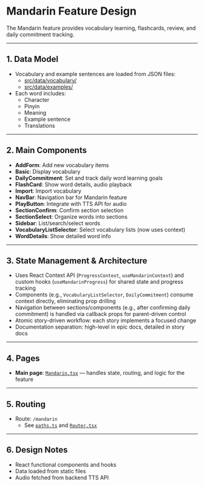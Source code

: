 # Mandarin Feature Design

The Mandarin feature provides vocabulary learning, flashcards, review, and daily commitment tracking.

---

## 1. Data Model

- Vocabulary and example sentences are loaded from JSON files:
  - [src/data/vocabulary/](../../../../src/data/vocabulary/)
  - [src/data/examples/](../../../../src/data/examples/)
- Each word includes:
  - Character
  - Pinyin
  - Meaning
  - Example sentence
  - Translations

---

## 2. Main Components

- **AddForm**: Add new vocabulary items
- **Basic**: Display vocabulary
- **DailyCommitment**: Set and track daily word learning goals
- **FlashCard**: Show word details, audio playback
- **Import**: Import vocabulary
- **NavBar**: Navigation bar for Mandarin feature
- **PlayButton**: Integrate with TTS API for audio
- **SectionConfirm**: Confirm section selection
- **SectionSelect**: Organize words into sections
- **Sidebar**: List/search/select words
- **VocabularyListSelector**: Select vocabulary lists (now uses context)
- **WordDetails**: Show detailed word info

---

## 3. State Management & Architecture

- Uses React Context API (`ProgressContext`, `useMandarinContext`) and custom hooks (`useMandarinProgress`) for shared state and progress tracking
- Components (e.g., `VocabularyListSelector`, `DailyCommitment`) consume context directly, eliminating prop drilling
- Navigation between sections/components (e.g., after confirming daily commitment) is handled via callback props for parent-driven control
- Atomic story-driven workflow: each story implements a focused change
- Documentation separation: high-level in epic docs, detailed in story docs

---

## 4. Pages

- **Main page**: [`Mandarin.tsx`](../../pages/Mandarin.tsx) — handles state, routing, and logic for the feature

---

## 5. Routing

- Route: `/mandarin`
  - See [`paths.ts`](../../../../src/constants/paths.ts) and [`Router.tsx`](../../../../src/router/Router.tsx)

---

## 6. Design Notes

- React functional components and hooks
- Data loaded from static files
- Audio fetched from backend TTS API
